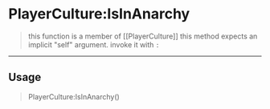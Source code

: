 # PlayerCulture:IsInAnarchy
> this function is a member of [[PlayerCulture]]
> this method expects an implicit "self" argument. invoke it with `:`
-----
## Usage
> PlayerCulture:IsInAnarchy()
